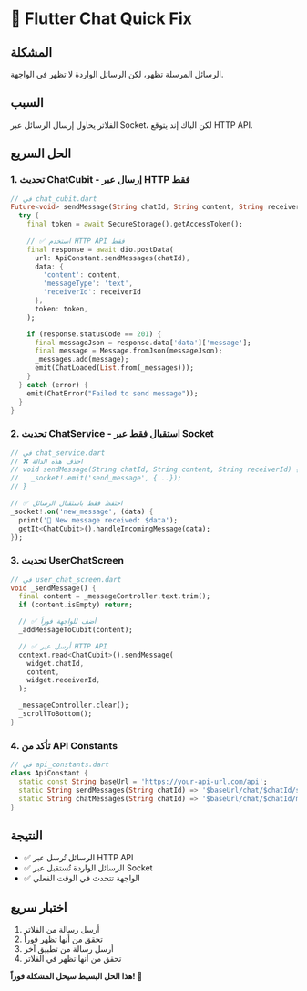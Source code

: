 # 🚀 Flutter Chat Quick Fix

## المشكلة
الرسائل المرسلة تظهر، لكن الرسائل الواردة لا تظهر في الواجهة.

## السبب
الفلاتر يحاول إرسال الرسائل عبر Socket، لكن الباك إند يتوقع HTTP API.

## الحل السريع

### 1. تحديث ChatCubit - إرسال عبر HTTP فقط

```dart
// في chat_cubit.dart
Future<void> sendMessage(String chatId, String content, String receiverId) async {
  try {
    final token = await SecureStorage().getAccessToken();
    
    // ✅ استخدم HTTP API فقط
    final response = await dio.postData(
      url: ApiConstant.sendMessages(chatId),
      data: {
        'content': content,
        'messageType': 'text',
        'receiverId': receiverId
      },
      token: token,
    );

    if (response.statusCode == 201) {
      final messageJson = response.data['data']['message'];
      final message = Message.fromJson(messageJson);
      _messages.add(message);
      emit(ChatLoaded(List.from(_messages)));
    }
  } catch (error) {
    emit(ChatError("Failed to send message"));
  }
}
```

### 2. تحديث ChatService - استقبال فقط عبر Socket

```dart
// في chat_service.dart
// ❌ احذف هذه الدالة
// void sendMessage(String chatId, String content, String receiverId) {
//   _socket!.emit('send_message', {...});
// }

// ✅ احتفظ فقط باستقبال الرسائل
_socket!.on('new_message', (data) {
  print('📨 New message received: $data');
  getIt<ChatCubit>().handleIncomingMessage(data);
});
```

### 3. تحديث UserChatScreen

```dart
// في user_chat_screen.dart
void _sendMessage() {
  final content = _messageController.text.trim();
  if (content.isEmpty) return;

  // ✅ أضف للواجهة فوراً
  _addMessageToCubit(content);

  // ✅ أرسل عبر HTTP API
  context.read<ChatCubit>().sendMessage(
    widget.chatId,
    content,
    widget.receiverId,
  );

  _messageController.clear();
  _scrollToBottom();
}
```

### 4. تأكد من API Constants

```dart
// في api_constants.dart
class ApiConstant {
  static const String baseUrl = 'https://your-api-url.com/api';
  static String sendMessages(String chatId) => '$baseUrl/chat/$chatId/send';
  static String chatMessages(String chatId) => '$baseUrl/chat/$chatId/messages';
}
```

## النتيجة
- ✅ الرسائل تُرسل عبر HTTP API
- ✅ الرسائل الواردة تُستقبل عبر Socket
- ✅ الواجهة تتحدث في الوقت الفعلي

## اختبار سريع
1. أرسل رسالة من الفلاتر
2. تحقق من أنها تظهر فوراً
3. أرسل رسالة من تطبيق آخر
4. تحقق من أنها تظهر في الفلاتر

**هذا الحل البسيط سيحل المشكلة فوراً! 🎉** 